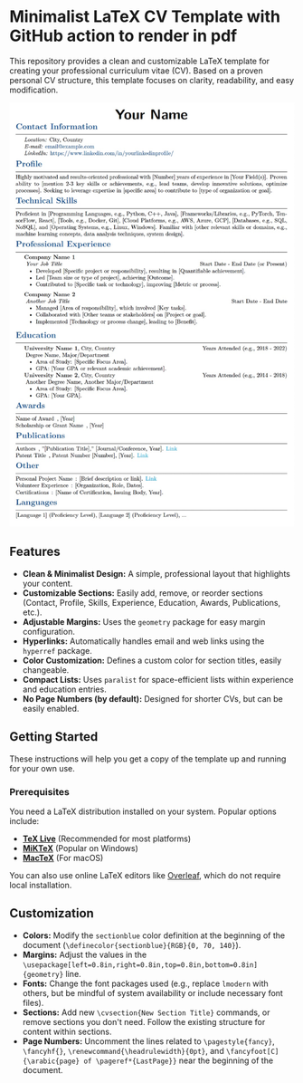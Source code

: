 # Minimalist LaTeX CV Template with GitHub action to render in pdf

This repository provides a clean and customizable LaTeX template for creating your professional curriculum vitae (CV). Based on a proven personal CV structure, this template focuses on clarity, readability, and easy modification.

![Sample Screenshot (Optional - You can add a screenshot of the compiled PDF here)](screenshot.jpg)

## Features

* **Clean & Minimalist Design:** A simple, professional layout that highlights your content.
* **Customizable Sections:** Easily add, remove, or reorder sections (Contact, Profile, Skills, Experience, Education, Awards, Publications, etc.).
* **Adjustable Margins:** Uses the `geometry` package for easy margin configuration.
* **Hyperlinks:** Automatically handles email and web links using the `hyperref` package.
* **Color Customization:** Defines a custom color for section titles, easily changeable.
* **Compact Lists:** Uses `paralist` for space-efficient lists within experience and education entries.
* **No Page Numbers (by default):** Designed for shorter CVs, but can be easily enabled.

## Getting Started

These instructions will help you get a copy of the template up and running for your own use.

### Prerequisites

You need a LaTeX distribution installed on your system. Popular options include:

* [**TeX Live**](https://www.tug.org/texlive/) (Recommended for most platforms)
* [**MiKTeX**](https://miktex.org/) (Popular on Windows)
* [**MacTeX**](https://www.tug.org/mactex/) (For macOS)

You can also use online LaTeX editors like [Overleaf](https://www.overleaf.com/), which do not require local installation.

## Customization

* **Colors:** Modify the `sectionblue` color definition at the beginning of the document (`\definecolor{sectionblue}{RGB}{0, 70, 140}`).
* **Margins:** Adjust the values in the `\usepackage[left=0.8in,right=0.8in,top=0.8in,bottom=0.8in]{geometry}` line.
* **Fonts:** Change the font packages used (e.g., replace `lmodern` with others, but be mindful of system availability or include necessary font files).
* **Sections:** Add new `\cvsection{New Section Title}` commands, or remove sections you don't need. Follow the existing structure for content within sections.
* **Page Numbers:** Uncomment the lines related to `\pagestyle{fancy}`, `\fancyhf{}`, `\renewcommand{\headrulewidth}{0pt}`, and `\fancyfoot[C]{\arabic{page} of \pageref*{LastPage}}` near the beginning of the document.